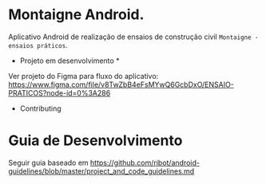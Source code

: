 # Montaigne Android.
Aplicativo Android de realização de ensaios de construção civil `Montaigne - ensaios práticos`.

* Projeto em desenvolvimento *

Ver projeto do Figma para fluxo do aplicativo: https://www.figma.com/file/v8TwZbB4eFsMYwQ6GcbDxO/ENSAIO-PRATICOS?node-id=0%3A286

* Contributing

# Guia de Desenvolvimento

Seguir guia baseado em https://github.com/ribot/android-guidelines/blob/master/project_and_code_guidelines.md